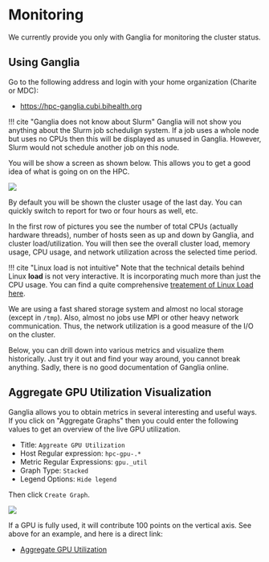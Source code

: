 # Monitoring

We currently provide you only with Ganglia for monitoring the cluster status.

## Using Ganglia

Go to the following address and login with your home organization (Charite or MDC):

- https://hpc-ganglia.cubi.bihealth.org


!!! cite "Ganglia does not know about Slurm"
    Ganglia will not show you anything about the Slurm job schedulign system.
    If a job uses a whole node but uses no CPUs then this will be displayed as unused in Ganglia.
    However, Slurm would not schedule another job on this node.

You will be show a screen as shown below.
This allows you to get a good idea of what is going on on the HPC.

![](figures/Ganglia_Example.png)

By default you will be shown the cluster usage of the last day.
You can quickly switch to report for two or four hours as well, etc.

In the first row of pictures you see the number of total CPUs (actually hardware threads), number of hosts seen as up and down by Ganglia, and cluster load/utilization.
You will then see the overall cluster load, memory usage, CPU usage, and network utilization across the selected time period.

!!! cite "Linux load is not intuitive"
    Note that the technical details behind Linux **load** is not very interactive.
    It is incorporating much more than just the CPU usage.
    You can find a quite comprehensive [treatement of Linux Load here](https://www.brendangregg.com/blog/2017-08-08/linux-load-averages.html).

We are using a fast shared storage system and almost no local storage (except in `/tmp`).
Also, almost no jobs use MPI or other heavy network communication.
Thus, the network utilization is a good measure of the I/O on the cluster.

Below, you can drill down into various metrics and visualize them historically.
Just try it out and find your way around, you cannot break anything.
Sadly, there is no good documentation of Ganglia online.

## Aggregate GPU Utilization Visualization

Ganglia allows you to obtain metrics in several interesting and useful ways.
If you click on "Aggregate Graphs" then you could enter the following values to get an overview of the live GPU utilization.

- Title: `Aggreate GPU Utilization`
- Host Regular expression: `hpc-gpu-.*`
- Metric Regular Expressions: `gpu._util`
- Graph Type: `Stacked`
- Legend Options: `Hide legend`

Then click `Create Graph`.

![](figures/Ganglia_Aggregate_GPUs.png)

If a GPU is fully used, it will contribute 100 points on the vertical axis.
See above for an example, and here is a direct link:

- [Aggregate GPU Utilization](https://hpc-ganglia.cubi.bihealth.org/ganglia/graph_all_periods.php?title=Aggregate+GPU+Utilization&cs=&ce=&vl=&x=&n=&hreg%5B%5D=hpc-gpu-.*&mreg%5B%5D=gpu._util&gtype=stack&glegend=hide&aggregate=1)